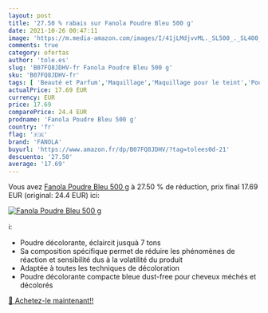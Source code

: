 ```yaml
---
layout: post
title: '27.50 % rabais sur Fanola Poudre Bleu 500 g'
date: 2021-10-26 00:47:11
image: 'https://m.media-amazon.com/images/I/41jLMdjvvML._SL500_._SL400_.jpg'
comments: true
category: ofertas
author: 'tole.es'
slug: 'B07FQ8JDHV-fr Fanola Poudre Bleu 500 g'
sku: 'B07FQ8JDHV-fr'
tags: [ 'Beauté et Parfum','Maquillage','Maquillage pour le teint','Poudres','fanola', ]
actualPrice: 17.69 EUR
currency: EUR
price: 17.69
comparePrice: 24.4 EUR
prodname: 'Fanola Poudre Bleu 500 g'
country: 'fr'
flag: '🇫🇷'
brand: 'FANOLA'
buyurl: 'https://www.amazon.fr/dp/B07FQ8JDHV/?tag=tolees0d-21'
descuento: '27.50'
average: '17.69'
---
```


Vous avez [Fanola Poudre Bleu 500 g](https://www.amazon.fr/dp/B07FQ8JDHV/?tag=tolees0d-21)  à  27.50 % de réduction, prix final  17.69 EUR (original: 24.4 EUR) ici:

[![Fanola Poudre Bleu 500 g](https://m.media-amazon.com/images/I/41jLMdjvvML._SL500_._SL400_.jpg)](https://www.amazon.fr/dp/B07FQ8JDHV/?tag=tolees0d-21)

ℹ️:

- Poudre décolorante, éclaircit jusquà 7 tons
- Sa composition spécifique permet de réduire les phénomènes de réaction et sensibilité dus à la volatilité du produit
- Adaptée à toutes les techniques de décoloration
- Poudre décolorante compacte bleue dust-free pour cheveux méchés et décolorés

[🛒 Achetez-le maintenant!!](https://www.amazon.fr/dp/B07FQ8JDHV/?tag=tolees0d-21)
